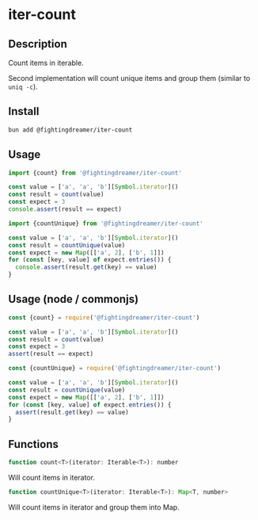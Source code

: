 # iter-count

## Description

Count items in iterable.

Second implementation will count unique items and group them (similar to `uniq -c`).

## Install

```bash
bun add @fightingdreamer/iter-count
```

## Usage

```js
import {count} from '@fightingdreamer/iter-count'

const value = ['a', 'a', 'b'][Symbol.iterator]()
const result = count(value)
const expect = 3
console.assert(result == expect)
```

```js
import {countUnique} from '@fightingdreamer/iter-count'

const value = ['a', 'a', 'b'][Symbol.iterator]()
const result = countUnique(value)
const expect = new Map([['a', 2], ['b', 1]])
for (const [key, value] of expect.entries()) {
  console.assert(result.get(key) == value)
}
```

## Usage (node / commonjs)

```js
const {count} = require('@fightingdreamer/iter-count')

const value = ['a', 'a', 'b'][Symbol.iterator]()
const result = count(value)
const expect = 3
assert(result == expect)
```

```js
const {countUnique} = require('@fightingdreamer/iter-count')

const value = ['a', 'a', 'b'][Symbol.iterator]()
const result = countUnique(value)
const expect = new Map([['a', 2], ['b', 1]])
for (const [key, value] of expect.entries()) {
  assert(result.get(key) == value)
}
```

## Functions

```js
function count<T>(iterator: Iterable<T>): number
```

Will count items in iterator.

```js
function countUnique<T>(iterator: Iterable<T>): Map<T, number>
```

Will count items in iterator and group them into Map.
